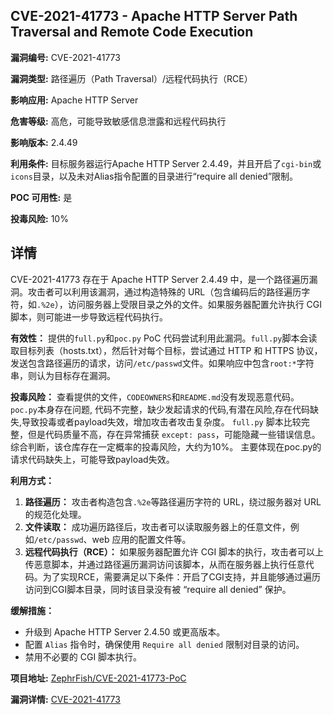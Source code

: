 ## CVE-2021-41773 - Apache HTTP Server Path Traversal and Remote Code Execution

**漏洞编号:** CVE-2021-41773

**漏洞类型:** 路径遍历（Path Traversal）/远程代码执行（RCE）

**影响应用:** Apache HTTP Server

**危害等级:** 高危，可能导致敏感信息泄露和远程代码执行

**影响版本:** 2.4.49

**利用条件:** 目标服务器运行Apache HTTP Server 2.4.49，并且开启了`cgi-bin`或`icons`目录，以及未对Alias指令配置的目录进行“require all denied”限制。

**POC 可用性:** 是

**投毒风险:** 10%

## 详情

CVE-2021-41773 存在于 Apache HTTP Server 2.4.49 中，是一个路径遍历漏洞。攻击者可以利用该漏洞，通过构造特殊的 URL（包含编码后的路径遍历字符，如`.%2e`），访问服务器上受限目录之外的文件。如果服务器配置允许执行 CGI 脚本，则可能进一步导致远程代码执行。

**有效性：**
提供的`full.py`和`poc.py` PoC 代码尝试利用此漏洞。`full.py`脚本会读取目标列表（hosts.txt），然后针对每个目标，尝试通过 HTTP 和 HTTPS 协议，发送包含路径遍历的请求，访问`/etc/passwd`文件。如果响应中包含`root:*`字符串，则认为目标存在漏洞。

**投毒风险：**
查看提供的文件，`CODEOWNERS`和`README.md`没有发现恶意代码。 `poc.py`本身存在问题, 代码不完整，缺少发起请求的代码,有潜在风险,存在代码缺失,导致投毒或者payload失效，增加攻击者攻击复杂度。 `full.py` 脚本比较完整，但是代码质量不高，存在异常捕获 `except: pass`，可能隐藏一些错误信息。综合判断，该仓库存在一定概率的投毒风险，大约为10%。 主要体现在poc.py的请求代码缺失上，可能导致payload失效。

**利用方式：**
1.  **路径遍历：** 攻击者构造包含`.%2e`等路径遍历字符的 URL，绕过服务器对 URL 的规范化处理。
2.  **文件读取：** 成功遍历路径后，攻击者可以读取服务器上的任意文件，例如`/etc/passwd`、web 应用的配置文件等。
3.  **远程代码执行（RCE）：** 如果服务器配置允许 CGI 脚本的执行，攻击者可以上传恶意脚本，并通过路径遍历漏洞访问该脚本，从而在服务器上执行任意代码。为了实现RCE，需要满足以下条件：开启了CGI支持，并且能够通过遍历访问到CGI脚本目录，同时该目录没有被 “require all denied” 保护。

**缓解措施：**
*   升级到 Apache HTTP Server 2.4.50 或更高版本。
*   配置 `Alias` 指令时，确保使用 `Require all denied` 限制对目录的访问。
*   禁用不必要的 CGI 脚本执行。

**项目地址:** [ZephrFish/CVE-2021-41773-PoC](https://github.com/ZephrFish/CVE-2021-41773-PoC)

**漏洞详情:** [CVE-2021-41773](https://nvd.nist.gov/vuln/detail/CVE-2021-41773)